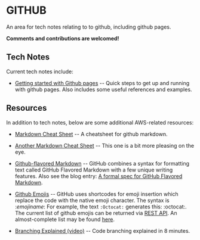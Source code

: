 # GITHUB
An area for tech notes relating to to github, including github pages.

**Comments and contributions are welcomed!**

## Tech Notes
Current tech notes include:

* [Getting started with Github pages](https://github.com/lesterw1/TechNotes/blob/master/GITHUB/Getting_started_with_github_pages.md)
-- Quick steps to get up and running with github pages. Also includes some useful references and examples.


## Resources
In addition to tech notes, below are some additional AWS-related resources:

* [Markdown Cheat Sheet](https://github.com/adam-p/markdown-here/wiki/Markdown-Cheatsheet)
-- A cheatsheet for github markdown.

* [Another Markdown Cheat Sheet](https://www.markdownguide.org/basic-syntax)
-- This one is a bit more pleasing on the eye.

* [Github-flavored Markdown](https://help.github.com/en/github/writing-on-github)
-- GitHub combines a syntax for formatting text called GitHub Flavored Markdown with a few unique writing features.
Also see the blog entry: [A formal spec for GitHub Flavored Markdown](https://github.blog/2017-03-14-a-formal-spec-for-github-markdown/).

* [Github Emojis](https://emojipedia.org/github/)
-- GitHub uses shortcodes for emoji insertion which replace the code with the native emoji character.
The syntax is :*emojiname*: For example, the text `:Octocat:` generates this: :octocat:.
The current list of github emojis can be returned via [REST API](https://developer.github.com/v3/emojis/).
An almost-complete list may be found [here](https://gist.github.com/rxaviers/7360908).

* [Branching Explained (video)](https://www.youtube.com/watch?v=uR-9NGrpU-c)
-- Code branching explained in 8 minutes.
